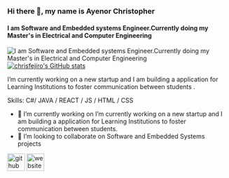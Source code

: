

### Hi there 👋, my name is Ayenor Christopher
#### I am Software and Embedded systems Engineer.Currently doing my Master's in Electrical and Computer Engineering
![I am Software and Embedded systems Engineer.Currently doing my Master's in Electrical and Computer Engineering](https://arturssmirnovs.github.io/github-profile-readme-generator/images/banner.png)
[![chrisfejiro's GitHub stats](https://github-readme-stats.vercel.app/api?username=chrisfejiro)](https://github.com/anuraghazra/github-readme-stats)

I’m currently working on a new startup and I am building a application for Learning Institutions to foster communication between students .

Skills: C#/ JAVA / REACT / JS / HTML / CSS

- 🔭 I’m currently working on I’m currently working on a new startup and I am building a application for Learning Institutions to foster communication between students. 
- 👯 I’m looking to collaborate on Software and Embedded Systems projects 


[<img src='https://cdn.jsdelivr.net/npm/simple-icons@3.0.1/icons/github.svg' alt='github' height='40'>](https://github.com/https://github.com/chrisfejiro)  [<img src='https://cdn.jsdelivr.net/npm/simple-icons@3.0.1/icons/icloud.svg' alt='website' height='40'>](https://cv-ivory-chi.vercel.app/)  

<!--



**chrisfejiro/chrisfejiro** is a ✨ _special_ ✨ repository because its `README.md` (this file) appears on your GitHub profile.

Here are some ideas to get you started:

- 🔭 I’m currently working on ...
- 🌱 I’m currently learning ...
- 👯 I’m looking to collaborate on ...
- 🤔 I’m looking for help with ...
- 💬 Ask me about ...
- 📫 How to reach me: ...
- 😄 Pronouns: ...
- ⚡ Fun fact: ...
-->
